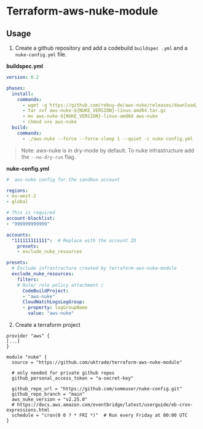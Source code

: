 # Terraform-aws-nuke-module

## Usage

1. Create a github repository and add a codebuild `buildspec .yml` and a `nuke-config.yml` file.

**buildspec.yml**

```yaml
version: 0.2

phases:
  install: 
    commands:
      - wget -q https://github.com/rebuy-de/aws-nuke/releases/download/${NUKE_VERSION}/aws-nuke-${NUKE_VERSION}-linux-amd64.tar.gz
      - tar xvf aws-nuke-${NUKE_VERSION}-linux-amd64.tar.gz
      - mv aws-nuke-${NUKE_VERSION}-linux-amd64 aws-nuke
      - chmod u+x aws-nuke
  build: 
    commands:
      - ./aws-nuke --force --force-sleep 1 --quiet -c nuke-config.yml 
```

> Note: aws-nuke is in dry-mode by default. To nuke infrastructure add the `--no-dry-run` flag.

**nuke-config.yml**

```yaml
#  aws-nuke config for the sandbox account

regions:
- eu-west-2
- global

# This is required
account-blocklist:
- "999999999999"

accounts:
  "111111111111":  # Replace with the account ID
    presets:
    - exclude_nuke_resources

presets:
  # Exclude infrastructure created by terraform-aws-nuke-module
  exclude_nuke_resources:
    filters:
    # Role/ role policy attachment / 
      CodeBuildProject:
      - "aws-nuke"
      CloudWatchLogsLogGroup:
      - property: logGroupName
        value: "aws-nuke"
```

2. Create a terraform project 

```hcl
provider "aws" {
[...]
}

module "nuke" {
  source = "https://github.com/uktrade/terraform-aws-nuke-module"

  # only needed for private github repos
  github_personal_access_token = "a-secret-key"

  github_repo_url = "https://github.com/someuser/nuke-config.git"
  github_repo_branch = "main"
  aws_nuke_version = "v2.25.0"
  # https://docs.aws.amazon.com/eventbridge/latest/userguide/eb-cron-expressions.html
  schedule = "cron(0 0 ? * FRI *)"  # Run every Friday at 00:00 UTC
}

```
